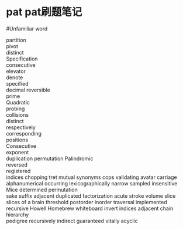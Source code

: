 # pat  pat刷题笔记

#Unfamiliar word

partition  
pivot   
distinct   
Specification  
consecutive  
elevator   
denote  
specified  
decimal 
reversible  
prime  
Quadratic   
probing   
collisions  
distinct   
respectively  
corresponding  
positions   
Consecutive  
exponent   
duplication 
permutation 
Palindromic  
reversed  
registered  
indices 
chopping
tret
mutual 
synonyms 
cops 
validating
avatar 
carriage 
alphanumerical 
occurring 
lexicographically 
narrow 
sampled 
insensitive 
Mice 
determined 
permutation  
sake 
suffix 
adjacent 
duplicated 
factorization 
acute 
stroke 
volume 
slice
slices of a brain
threshold 
postorder  inorder 
traversal 
implemented 
recursive 
Howell 
Homebrew 
whiteboard 
invert 
indices 
adjacent 
chain 
hierarchy  
pedigree 
recursively 
indirect 
guaranteed 
vitally 
acyclic 

